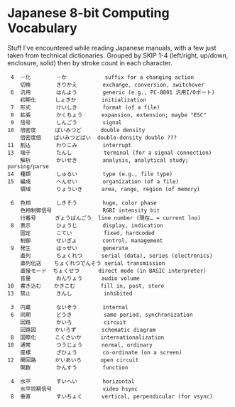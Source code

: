 Japanese 8-bit Computing Vocabulary
===================================

Stuff I've encountered while reading Japanese manuals, with a few just
taken from technical dictionaries. Grouped by SKIP 1-4 (left/right,
up/down, enclosure, solid) then by stroke count in each character.

     4  －化        －か            suffix for a changing action
        切換        きりかえ        exchange, conversion, switchover
     6  汎用        はんよう        generic (e.g., PC-8801 汎用I/Oポート)
        初期化      しょきか        initialization
     7  形式        けいしき        format (of a file)
     8  拡張        かくちょう      expansion, extension; maybe "ESC"
     9  信号        しんごう        signal
    10  倍密度      ばいみつど      double density
        倍密度倍    ばいみつどばい  double-density double ???
    11  割込        わりこみ        interrupt
    13  端子        たんし          terminal (for a signal connection)
        解析        かいせき        analysis, analytical study; parsing/parse
    14  種類        しゅるい        type (e.g., file type)
    15  編成        へんせい        organization (of a file)
        領域        りょういき      area, range, region (of memory)

     6  色相        しきそう        huge, color phase
        色相制御信号                RGBI intensity bit
        行番号      ぎょうばんごう  line number (現在… = current lno)
     8  表示        ひょうじ        display, indication
        固定        こてい          fixed, hardcoded
        制御        せいぎょ        control, management
     9  発生        はっせい        generate
        直列        ちょくれつ      serial (data), series (electronics)
        直列伝送    ちょくれつでんそう serial transmission
        直接モード  ちょくせつ      direct mode (in BASIC interpreter)
        音量        おんりょう      audio volume
    10  書き込む    かきこむ        fill in, post, store
    13  禁止        きんし          inhibited

     3  内蔵        ないぞう        internal
     6  同期        どうき          same period, synchronization
        回路        かいろ          circuit
        回路図      かいろず        schematic diagram
     8  国際化      こくさいか      internationalization
    10  通常        つうじょう      normal, ordinary
        座標        ざひょう        co-ordinate (on a screen)
    12  開回路      かいあいろ      open circuit
        関数        かんすう        function

     4  水平        すいへい        horizontal
        水平同期信号                video hsync
     8  垂直        すいちょく      vertical, perpendicular (for vsync)
